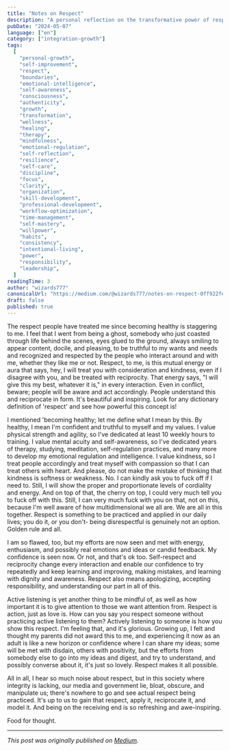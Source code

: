 ```yaml
---
title: "Notes on Respect"
description: "A personal reflection on the transformative power of respect, self-worth, and healthy boundaries in personal growth and relationships."
pubDate: "2024-05-07"
language: ["en"]
category: ["integration-growth"]
tags:
  [
    "personal-growth",
    "self-improvement",
    "respect",
    "boundaries",
    "emotional-intelligence",
    "self-awareness",
    "consciousness",
    "authenticity",
    "growth",
    "transformation",
    "wellness",
    "healing",
    "therapy",
    "mindfulness",
    "emotional-regulation",
    "self-reflection",
    "resilience",
    "self-care",
    "discipline",
    "focus",
    "clarity",
    "organization",
    "skill-development",
    "professional-development",
    "workflow-optimization",
    "time-management",
    "self-mastery",
    "willpower",
    "habits",
    "consistency",
    "intentional-living",
    "power",
    "responsibility",
    "leadership",
  ]
readingTime: 3
author: "wizards777"
canonicalUrl: "https://medium.com/@wizards777/notes-on-respect-0ff922fedccf"
draft: false
published: true
---
```


The respect people have treated me since becoming healthy is staggering to me. I feel that I went from being a ghost, somebody who just coasted through life behind the scenes, eyes glued to the ground, always smiling to appear content, docile, and pleasing, to be truthful to my wants and needs and recognized and respected by the people who interact around and with me, whether they like me or not. Respect, to me, is this mutual energy or aura that says, hey, I will treat you with consideration and kindness, even if I disagree with you, and be treated with reciprocity. That energy says, "I will give this my best, whatever it is," in every interaction. Even in conflict, beware; people will be aware and act accordingly. People understand this and reciprocate in form. It's beautiful and inspiring. Look for any dictionary definition of 'respect' and see how powerful this concept is!

I mentioned 'becoming healthy; let me define what I mean by this. By healthy, I mean I'm confident and truthful to myself and my values. I value physical strength and agility, so I've dedicated at least 10 weekly hours to training. I value mental acuity and self-awareness, so I've dedicated years of therapy, studying, meditation, self-regulation practices, and many more to develop my emotional regulation and intelligence. I value kindness, so I treat people accordingly and treat myself with compassion so that I can treat others with heart. And please, do not make the mistake of thinking that kindness is softness or weakness. No. I can kindly ask you to fuck off if I need to. Still, I will show the proper and proportionate levels of cordiality and energy. And on top of that, the cherry on top, I could very much tell you to fuck off with this. Still, I can very much fuck with you on that, not on this, because I'm well aware of how multidimensional we all are. We are all in this together. Respect is something to be practiced and applied in our daily lives; you do it, or you don't- being disrespectful is genuinely not an option. Golden rule and all.

I am so flawed, too, but my efforts are now seen and met with energy, enthusiasm, and possibly real emotions and ideas or candid feedback. My confidence is seen now. Or not, and that's ok too. Self-respect and reciprocity change every interaction and enable our confidence to try repeatedly and keep learning and improving, making mistakes, and learning with dignity and awareness. Respect also means apologizing, accepting responsibility, and understanding our part in all of this.

Active listening is yet another thing to be mindful of, as well as how important it is to give attention to those we want attention from. Respect is action, just as love is. How can you say you respect someone without practicing active listening to them? Actively listening to someone is how you show this respect. I'm feeling that, and it's glorious. Growing up, I felt and thought my parents did not award this to me, and experiencing it now as an adult is like a new horizon or confidence where I can share my ideas; some will be met with disdain, others with positivity, but the efforts from somebody else to go into my ideas and digest, and try to understand, and possibly converse about it, it's just so lovely. Respect makes it all possible.

All in all, I hear so much noise about respect, but in this society where integrity is lacking, our media and government lie, bloat, obscure, and manipulate us; there's nowhere to go and see actual respect being practiced. It's up to us to gain that respect, apply it, reciprocate it, and model it. And being on the receiving end is so refreshing and awe-inspiring.

Food for thought.

---

_This post was originally published on [Medium](https://medium.com/@wizards777/notes-on-respect-0ff922fedccf)._
